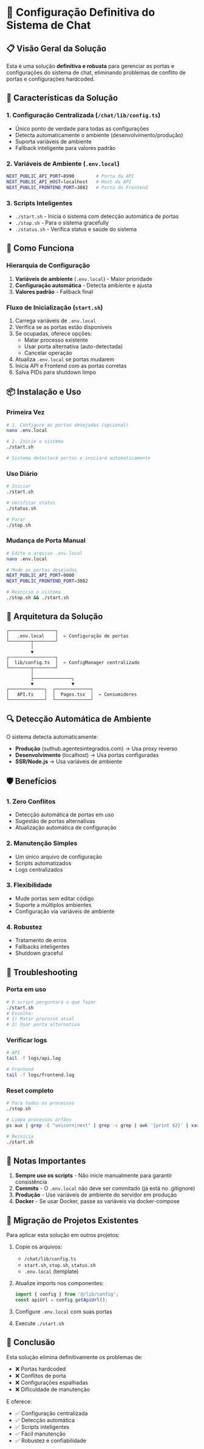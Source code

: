 # 🚀 Configuração Definitiva do Sistema de Chat

## 📋 Visão Geral da Solução

Esta é uma solução **definitiva e robusta** para gerenciar as portas e configurações do sistema de chat, eliminando problemas de conflito de portas e configurações hardcoded.

## 🎯 Características da Solução

### 1. **Configuração Centralizada** (`/chat/lib/config.ts`)
- Único ponto de verdade para todas as configurações
- Detecta automaticamente o ambiente (desenvolvimento/produção)
- Suporta variáveis de ambiente
- Fallback inteligente para valores padrão

### 2. **Variáveis de Ambiente** (`.env.local`)
```bash
NEXT_PUBLIC_API_PORT=8990        # Porta da API
NEXT_PUBLIC_API_HOST=localhost   # Host da API
NEXT_PUBLIC_FRONTEND_PORT=3082   # Porta do Frontend
```

### 3. **Scripts Inteligentes**
- `./start.sh` - Inicia o sistema com detecção automática de portas
- `./stop.sh` - Para o sistema gracefully
- `./status.sh` - Verifica status e saúde do sistema

## 🔧 Como Funciona

### Hierarquia de Configuração
1. **Variáveis de ambiente** (`.env.local`) - Maior prioridade
2. **Configuração automática** - Detecta ambiente e ajusta
3. **Valores padrão** - Fallback final

### Fluxo de Inicialização (`start.sh`)
1. Carrega variáveis de `.env.local`
2. Verifica se as portas estão disponíveis
3. Se ocupadas, oferece opções:
   - Matar processo existente
   - Usar porta alternativa (auto-detectada)
   - Cancelar operação
4. Atualiza `.env.local` se portas mudarem
5. Inicia API e Frontend com as portas corretas
6. Salva PIDs para shutdown limpo

## 📦 Instalação e Uso

### Primeira Vez
```bash
# 1. Configure as portas desejadas (opcional)
nano .env.local

# 2. Inicie o sistema
./start.sh

# Sistema detectará portas e iniciará automaticamente
```

### Uso Diário
```bash
# Iniciar
./start.sh

# Verificar status
./status.sh

# Parar
./stop.sh
```

### Mudança de Porta Manual
```bash
# Edite o arquivo .env.local
nano .env.local

# Mude as portas desejadas
NEXT_PUBLIC_API_PORT=9000
NEXT_PUBLIC_FRONTEND_PORT=3082

# Reinicie o sistema
./stop.sh && ./start.sh
```

## 🎨 Arquitetura da Solução

```
┌─────────────────┐
│   .env.local    │  ← Configuração de portas
└────────┬────────┘
         │
         ▼
┌─────────────────┐
│  lib/config.ts  │  ← ConfigManager centralizado
└────────┬────────┘
         │
         ├──────────────┐
         ▼              ▼
┌─────────────┐  ┌─────────────┐
│   API.ts    │  │  Pages.tsx  │  ← Consumidores
└─────────────┘  └─────────────┘
```

## 🔍 Detecção Automática de Ambiente

O sistema detecta automaticamente:
- **Produção** (suthub.agentesintegrados.com) → Usa proxy reverso
- **Desenvolvimento** (localhost) → Usa portas configuradas
- **SSR/Node.js** → Usa variáveis de ambiente

## 🛡️ Benefícios

### 1. **Zero Conflitos**
- Detecção automática de portas em uso
- Sugestão de portas alternativas
- Atualização automática de configuração

### 2. **Manutenção Simples**
- Um único arquivo de configuração
- Scripts automatizados
- Logs centralizados

### 3. **Flexibilidade**
- Mude portas sem editar código
- Suporte a múltiplos ambientes
- Configuração via variáveis de ambiente

### 4. **Robustez**
- Tratamento de erros
- Fallbacks inteligentes
- Shutdown graceful

## 🚨 Troubleshooting

### Porta em uso
```bash
# O script perguntará o que fazer
./start.sh
# Escolha:
# 1) Matar processo atual
# 2) Usar porta alternativa
```

### Verificar logs
```bash
# API
tail -f logs/api.log

# Frontend
tail -f logs/frontend.log
```

### Reset completo
```bash
# Para todos os processos
./stop.sh

# Limpa processos órfãos
ps aux | grep -E "uvicorn|next" | grep -v grep | awk '{print $2}' | xargs kill -9

# Reinicia
./start.sh
```

## 📝 Notas Importantes

1. **Sempre use os scripts** - Não inicie manualmente para garantir consistência
2. **Commits** - O `.env.local` não deve ser commitado (já está no .gitignore)
3. **Produção** - Use variáveis de ambiente do servidor em produção
4. **Docker** - Se usar Docker, passe as variáveis via docker-compose

## 🔄 Migração de Projetos Existentes

Para aplicar esta solução em outros projetos:

1. Copie os arquivos:
   - `/chat/lib/config.ts`
   - `start.sh`, `stop.sh`, `status.sh`
   - `.env.local` (template)

2. Atualize imports nos componentes:
   ```typescript
   import { config } from '@/lib/config';
   const apiUrl = config.getApiUrl();
   ```

3. Configure `.env.local` com suas portas

4. Execute `./start.sh`

## 🎉 Conclusão

Esta solução elimina definitivamente os problemas de:
- ❌ Portas hardcoded
- ❌ Conflitos de porta
- ❌ Configurações espalhadas
- ❌ Dificuldade de manutenção

E oferece:
- ✅ Configuração centralizada
- ✅ Detecção automática
- ✅ Scripts inteligentes
- ✅ Fácil manutenção
- ✅ Robustez e confiabilidade